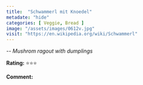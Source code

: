 ```yaml
---
title:  "Schwammerl mit Knoedel"
metadate: "hide"
categories: [ Veggie, Bread ]
image: "/assets/images/0612v.jpg"
visit: "https://en.wikipedia.org/wiki/Schwammerl"
---
```


_-- Mushrom ragout with dumplings_

**Rating:** ⭐️⭐️⭐️  
  
**Comment:**
